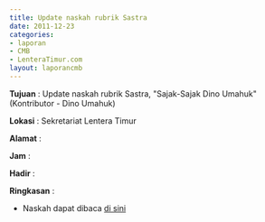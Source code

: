 ```yaml
---
title: Update naskah rubrik Sastra
date: 2011-12-23
categories:
- laporan
- CMB
- LenteraTimur.com
layout: laporancmb
---
```


**Tujuan** : Update naskah rubrik Sastra, "Sajak-Sajak Dino Umahuk" (Kontributor - Dino Umahuk)

**Lokasi** : Sekretariat Lentera Timur

**Alamat** : 

**Jam** : 

**Hadir** : 

**Ringkasan** : 
* Naskah dapat dibaca [di sini](http://www.lenteratimur.com/2011/12/sajak-sajak-dino-umahuk/)
